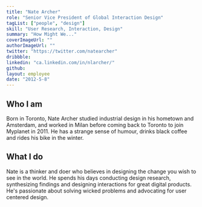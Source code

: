 ```yaml
---
title: "Nate Archer"
role: "Senior Vice President of Global Interaction Design"
tagList: ["people", "design"]
skill: "User Research, Interaction, Design"
summary: "How Might We..."
coverImageUrl: ""
authorImageUrl: ""
twitter: "https://twitter.com/natearcher"
dribbble:
linkedin: "ca.linkedin.com/in/nlarcher/"
github:
layout: employee
date: "2012-5-8"
---
```


## Who I am

Born in Toronto, Nate Archer studied industrial design in his hometown and Amsterdam, and worked in Milan before coming back to Toronto to join Myplanet in 2011. He has a strange sense of humour, drinks black coffee and rides his bike in the winter.

## What I do

Nate is a thinker and doer who believes in designing the change you wish to see in the world. He spends his days conducting design research, synthesizing findings and designing interactions for great digital products. He's passionate about solving wicked problems and advocating for user centered design.
